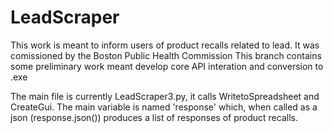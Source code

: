 # LeadScraper
This work is meant to inform users of product recalls related to lead. It was comissioned by the Boston Public Health Commission
This branch contains some preliminary work meant develop core API interation and conversion to .exe

The main file is currently LeadScraper3.py, it calls WritetoSpreadsheet and CreateGui.
The main variable is named 'response' which, when called as a json (response.json()) produces a list of responses of product recalls.

